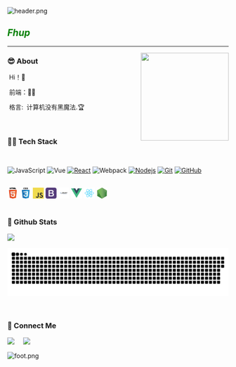 ![header.png](https://api.lyiqk.cn/bing)

<h2 style="color:green"><i>Fhup</i></h2>

<hr>


<p align="center">


<img align="right" width="200" height="200" src="https://avatars.githubusercontent.com/u/54895667?s=96&v=4">

### :sunglasses: About

​	Hi！🙉

​ 前端：🔆🉑

​ 格言: ​ 计算机没有黑魔法.🏆

<br/>

### 🤝🏻 Tech Stack

<br/>

![JavaScript](https://img.shields.io/badge/-javascript-black?style=flat&logo=javascript) ![Vue](https://img.shields.io/badge/-Vuejs-black?style=flat&logo=vue.js&link=https://github.com/hritik5102) [![React](https://img.shields.io/badge/-React-black?style=flat&logo=react&link=https://github.com/hritik5102)](https://github.com/hritik5102) ![Webpack](https://img.shields.io/badge/-webpack-black?style=flat&logo=webpack)  [![Nodejs](https://img.shields.io/badge/-Nodejs-black?style=flat&logo=Node.js&link=https://github.com/hritik5102)](https://github.com/hritik5102) [![Git](https://img.shields.io/badge/-Git-black?style=flat&logo=git&link=https://github.com/hritik5102)](https://github.com/hritik5102) [![GitHub](https://img.shields.io/badge/-GitHub-181717?style=flat&logo=github&link=https://github.com/hritik5102)](https://github.com/hritik5102)

<br/>
<code><img height="25" src="https://raw.githubusercontent.com/github/explore/80688e429a7d4ef2fca1e82350fe8e3517d3494d/topics/html/html.png"></code>
<code><img height="25" src="https://raw.githubusercontent.com/github/explore/80688e429a7d4ef2fca1e82350fe8e3517d3494d/topics/css/css.png"></code>
<code><img height="25" src="https://raw.githubusercontent.com/github/explore/80688e429a7d4ef2fca1e82350fe8e3517d3494d/topics/javascript/javascript.png"></code>
<code><img height="25" src="https://raw.githubusercontent.com/github/explore/80688e429a7d4ef2fca1e82350fe8e3517d3494d/topics/bootstrap/bootstrap.png"></code>
<code><img height="25" src="https://raw.githubusercontent.com/github/explore/80688e429a7d4ef2fca1e82350fe8e3517d3494d/topics/jquery/jquery.png"></code>
<code><img height="25" src="https://raw.githubusercontent.com/github/explore/80688e429a7d4ef2fca1e82350fe8e3517d3494d/topics/vue/vue.png"></code>
<code><img height="25" src="https://raw.githubusercontent.com/github/explore/80688e429a7d4ef2fca1e82350fe8e3517d3494d/topics/react/react.png"></code>
<code><img height="25" src="https://raw.githubusercontent.com/github/explore/80688e429a7d4ef2fca1e82350fe8e3517d3494d/topics/nodejs/nodejs.png"></code>



<br/>
<br/>

### 🙈 Github Stats

<img width="60%" src="https://github-readme-stats.vercel.app/api?username=Fhup&show_icons=true&theme=tokyonight" />

<br/>



![github contribution grid snake animation](https://raw.githubusercontent.com/hritik5102/hritik5102/output/github-contribution-grid-snake.svg)


<br/>

### 🌱 Connect Me



<p align='left'>
<a href="https://juejin.cn/user/1856420109622520" target="_blank"><img height="30" src="https://tva1.sinaimg.cn/large/007S8ZIlgy1gik6fyt5mtj303g01jgle.jpg"></a>&nbsp;&nbsp;&nbsp;&nbsp;
<a href="https://blog.csdn.net/qq_44827162?spm=1001.2014.3001.5343" target="_blank"><img height="30" src="https://tva1.sinaimg.cn/large/007S8ZIlgy1gik6ctjaapj302p011mwy.jpg"></a>

</p>


![foot.png](https://cdn.jsdelivr.net/gh/flipped-1121/APIPIC@master/scenery/862.jpg)



